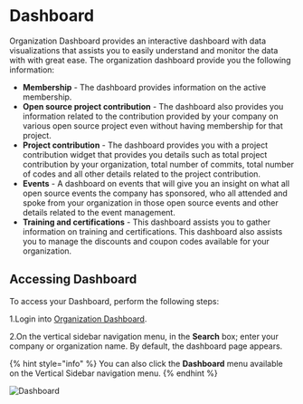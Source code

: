 # Dashboard

Organization Dashboard provides an interactive dashboard with data visualizations that assists you to easily understand and monitor the data with with great ease. The organization dashboard provide you the following information:

* **Membership** - The dashboard provides information on the active membership.&#x20;
* **Open source project contribution** - The dashboard also provides you information related to the contribution provided by your company on various open source project even without having membership for that project.&#x20;
* **Project contribution** - The dashboard provides you with a project contribution widget that provides you details such as total project contribution by your organization, total number of commits, total number of codes and all other details related to the project contribution.&#x20;
* **Events** - A dashboard on events that will give you an insight on what all open source events the company has sponsored, who all attended and spoke from your organization in those open source events and other details related to the event management.&#x20;
* **Training and certifications** - This dashboard assists you to gather information on training and certifications. This dashboard also assists you to manage the discounts and coupon codes available for your organization.&#x20;

## Accessing Dashboard

To access your Dashboard, perform the following steps:

1.Login into [Organization Dashboard](https://organization.v2.lfx.linuxfoundation.org).&#x20;

2.On the vertical sidebar navigation menu, in the **Search** box; enter your company or organization name. By default, the dashboard page appears.

{% hint style="info" %}
You can also click the **Dashboard** menu available on the Vertical Sidebar navigation menu.
{% endhint %}

![Dashboard](https://files.gitbook.com/v0/b/gitbook-28427.appspot.com/o/assets%2F-MgAESFs0H7zYsmTgcOZ%2F-MgeTDQF3JLwyECO9C\_r%2F-MgeTrv3WDWCG5NYSZqR%2FDashboard.png?alt=media\&token=c893b331-1c7a-43fc-af16-35a6fb5eda4a)
